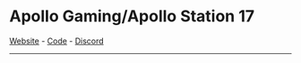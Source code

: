 # Apollo Gaming/Apollo Station 17

[Website](http://baystation12.net/) - [Code](http://github.com/StarSmasher44/Apollo-Gaming/) - [Discord](https://discord.gg/aPcWtTt)

---
